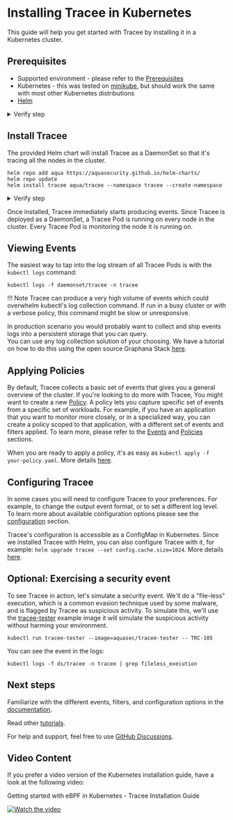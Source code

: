 # Installing Tracee in Kubernetes 

This guide will help you get started with Tracee by installing it in a Kubernetes cluster.  


## Prerequisites

- Supported environment - please refer to the [Prerequisites](../install/prerequisites.md)
- Kubernetes - this was tested on [minikube](https://github.com/kubernetes/minikube), but should work the same with most other Kubernetes distributions
- [Helm](https://helm.sh/docs/intro/install/)

<details>
  <summary>Verify step</summary>
```console
kubectl get po -A
```

```text
NAMESPACE     NAME                               READY   STATUS    RESTARTS   AGE 
kube-system   coredns-565d847f94-kd9xx           1/1     Running   0          15s 
kube-system   etcd-minikube                      1/1     Running   0          26s 
kube-system   kube-apiserver-minikube            1/1     Running   0          26s 
kube-system   kube-controller-manager-minikube   1/1     Running   0          26s 
kube-system   kube-proxy-cvqjm                   1/1     Running   0          15s 
kube-system   kube-scheduler-minikube            1/1     Running   0          26s 
kube-system   storage-provisioner                1/1     Running   0          15s 
```
</details>

## Install Tracee

The provided Helm chart will install Tracee as a DaemonSet so that it's tracing all the nodes in the cluster.

```console
helm repo add aqua https://aquasecurity.github.io/helm-charts/
helm repo update
helm install tracee aqua/tracee --namespace tracee --create-namespace
```

<details>
  <summary>Verify step</summary>
```console
kubectl get pods --n tracee
```

```text
NAME           READY   STATUS    RESTARTS   AGE 
tracee-fcjmp   1/1     Running   0          4m11s
```
</details>

Once installed, Tracee immediately starts producing events. Since Tracee is deployed as a DaemonSet, a Tracee Pod is running on every node in the cluster. Every Tracee Pod is monitoring the node it is running on.

## Viewing Events

The easiest way to tap into the log stream of all Tracee Pods is with the `kubectl logs` command:

```console
kubectl logs -f daemonset/tracee -n tracee
```

!!! Note
    Tracee can produce a very high volume of events which could overwhelm kubectl's log collection command. If run in a busy cluster or with a verbose policy, this command might be slow or unresponsive.

In production scenario you would probably want to collect and ship events logs into a persistent storage that you can query.   
You can use any log collection solution of your choosing. We have a tutorial on how to do this using the open source Graphana Stack [here](../../tutorials/deploy-grafana-dashboard.md).

## Applying Policies

By default, Tracee collects a basic set of events that gives you a general overview of the cluster. If you're looking to do more with Tracee, You might want to create a new [Policy](../policies/index.md). A policy lets you capture specific set of events from a specific set of workloads. For example, if you have an application that you want to monitor more closely, or in a specialized way, you can create a policy scoped to that application, with a different set of events and filters applied. To learn more, please refer to the [Events](../events/index.md) and [Policies](../policies/index.md) sections.

When you are ready to apply a policy, it's as easy as `kubectl apply -f your-policy.yaml`. More details [here](../policies/usage/kubernetes.md).

## Configuring Tracee

In some cases you will need to configure Tracee to your preferences. For example, to change the output event format, or to set a different log level. To learn more about available configuration options please see the [configuration](../install/config/index.md) section.

Tracee's configuration is accessible as a ConfigMap in Kubernetes. Since we installed Tracee with Helm, you can also configure Tracee with it, for example: `helm upgrade tracee --set config.cache.size=1024`. More details [here](../install/config/kubernetes.md).

## Optional: Exercising a security event

To see Tracee in action, let's simulate a security event. We'll do a "file-less" execution, which is a common evasion technique used by some malware, and is flagged by Tracee as suspicious activity. To simulate this, we'll use the [tracee-tester](https://registry.hub.docker.com/r/aquasec/tracee-tester) example image it will simulate the suspicious activity without harming your environment.

```console
kubectl run tracee-tester --image=aquasec/tracee-tester -- TRC-105
```

You can see the event in the logs:

```console
kubectl logs -f ds/tracee -n tracee | grep fileless_execution 
```

## Next steps

Familiarize with the different events, filters, and configuration options in the [documentation](./../docs/overview.md).

Read other [tutorials](./../tutorials/overview.md).

For help and support, feel free to use [GitHub Discussions](https://github.com/aquasecurity/tracee/discussions).


## Video Content

If you prefer a video version of the Kubernetes installation guide, have a look at the following video:

Getting started with eBPF in Kubernetes - Tracee Installation Guide 

[![Watch the video](../images/ebpftraceehelminstall.png)](https://youtu.be/YQdEvf2IS9k?si=LhQM0CI8_QKvOCeK)
